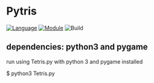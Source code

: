 # Pytris
[![Language](https://img.shields.io/badge/language-python-blue.svg?style=flat
)](https://www.python.org)
[![Module](https://img.shields.io/badge/module-pygame-brightgreen.svg?style=flat
)](http://www.pygame.org/news.html)
![Build](https://img.shields.io/travis/joyent/node/v0.6.svg)

## dependencies: python3 and pygame

run using Tetris.py with python 3 and pygame installed

$ python3 Tetris.py
